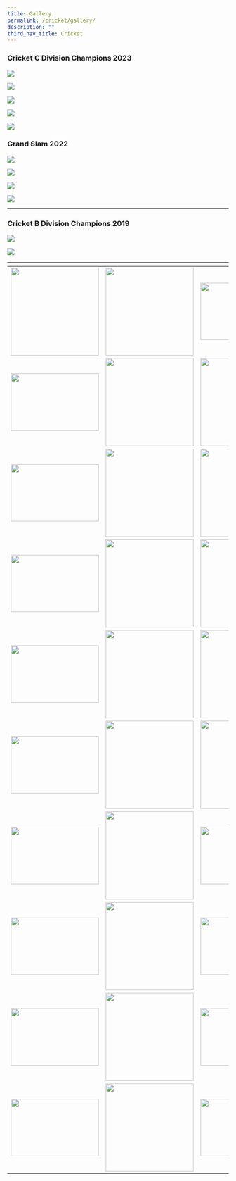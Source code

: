```yaml
---
title: Gallery
permalink: /cricket/gallery/
description: ""
third_nav_title: Cricket
---
```

### Cricket C Division Champions 2023

![](/images/CCA%20Sports/Cricket/c%20div%20captain%20with%20mr%20koh.jpg)

![](/images/CCA%20Sports/Cricket/c%20div%20captain_with%20mr%20koh.jpg)

![](/images/CCA%20Sports/Cricket/c%20div%202.jpg)

![](/images/CCA%20Sports/Cricket/c%20div%203e.jpg)

![](/images/CCA%20Sports/Cricket/c%20div%201.jpg)

### Grand Slam 2022

![](/images/cricket%201.png)

![](/images/cricket%202.png)

![](/images/cricket%203.png)

![](/images/cricket%204.png)

* * *

### Cricket B Division Champions 2019

![](/images/cricket%205.png)

![](/images/cricket%206.png)

<table>
<thead>
  <tr>
    <th style="width:200px"></th>
    <th style="width:200px"></th>
    <th style="width:200px"></th>
		<th style="width:200px"></th>
  </tr>
</thead>
<tbody>
  <tr>
    <td style="text-align:center"><a href="/images/cricket%207.jpeg"> <img src="/images/cricket%207.jpeg" style="width:200px"></a></td>
    <td style="text-align:center"><a href="/images/cricket%208.jpeg"> <img src="/images/cricket%208.jpeg" style="width:200px"></a></td>
    <td style="text-align:center"><a href="/images/cricket%209.jpeg"> <img src="/images/cricket%209.jpeg" style="width:200px; height: 130px"></a></td>
    <td style="text-align:center"><a href="/images/cricket%2010.jpeg"> <img src="/images/cricket%2010.jpeg" style="width:200px"></a></td>
  </tr>
   <tr>
    <td style="text-align:center"><a href="/images/cricket%2011.jpeg"> <img src="/images/cricket%2011.jpeg" style="width:200px; height: 130px"></a></td>
    <td style="text-align:center"><a href="/images/cricket%2012.gif"> <img src="/images/cricket%2012.gif" style="width:200px"></a></td>
    <td style="text-align:center"><a href="/images/cricket%2013.gif"> <img src="/images/cricket%2013.gif" style="width:200px"></a></td>
    <td style="text-align:center"><a href="/images/cricket%2014.gif"> <img src="/images/cricket%2014.gif" style="width:200px"></a></td>
  </tr>
	<tr>
    <td style="text-align:center"><a href="/images/cricket%2015.gif"> <img src="/images/cricket%2015.gif" style="width:200px; height: 130px"></a></td>
    <td style="text-align:center"><a href="/images/cricket%2016.gif"> <img src="/images/cricket%2016.gif" style="width:200px"></a></td>
		<td style="text-align:center"><a href="/images/cricket%2017.gif"> <img src="/images/cricket%2017.gif" style="width:200px"></a></td>
		<td style="text-align:center"><a href="/images/cricket%2020.jpeg"> <img src="/images/cricket%2020.jpeg" style="width:200px"></a></td>
	</tr>
	<tr>
    <td style="text-align:center"><a href="/images/cricket%2018.jpeg"> <img src="/images/cricket%2018.jpeg" style="width:200px; height: 130px"></a></td>
    <td style="text-align:center"><a href="/images/cricket%2019.jpeg"> <img src="/images/cricket%2019.jpeg" style="width:200px"></a></td>
		<td style="text-align:center"><a href="/images/cricket%2021.gif"> <img src="/images/cricket%2021.gif" style="width:200px"></a></td>
		<td style="text-align:center"><a href="/images/cricket%2022.jpeg"> <img src="/images/cricket%2022.jpeg" style="width:200px"></a></td>
	</tr>
	<tr>
    <td style="text-align:center"><a href="/images/cricket%2023.jpeg"> <img src="/images/cricket%2023.jpeg" style="width:200px; height: 130px"></a></td>
    <td style="text-align:center"><a href="/images/cricket%2024.jpeg"> <img src="/images/cricket%2024.jpeg" style="width:200px"></a></td>
		<td style="text-align:center"><a href="/images/cricket%2025.jpeg"> <img src="/images/cricket%2025.jpeg" style="width:200px"></a></td>
		<td style="text-align:center"><a href="/images/cricket%2026.jpeg"> <img src="/images/cricket%2026.jpeg" style="width:200px"></a></td>
	</tr>
	<tr>
    <td style="text-align:center"><a href="/images/cricket%2027.gif"> <img src="/images/cricket%2027.gif" style="width:200px; height: 130px"></a></td>
    <td style="text-align:center"><a href="/images/cricket%2028.gif"> <img src="/images/cricket%2028.gif" style="width:200px"></a></td>
		<td style="text-align:center"><a href="/images/cricket%2029.jpeg"> <img src="/images/cricket%2029.jpeg" style="width:200px"></a></td>
		<td style="text-align:center"><a href="/images/cricket%2030.gif"> <img src="/images/cricket%2030.gif" style="width:200px"></a></td>
	</tr>
	<tr>
    <td style="text-align:center"><a href="/images/cricket%2031.gif"> <img src="/images/cricket%2031.gif" style="width:200px; height: 130px"></a></td>
    <td style="text-align:center"><a href="/images/cricket%2032.jpeg"> <img src="/images/cricket%2032.jpeg" style="width:200px"></a></td>
		<td style="text-align:center"><a href="/images/cricket%2033.jpeg"> <img src="/images/cricket%2033.jpeg" style="width:200px; height: 130px"></a></td>
		<td style="text-align:center"><a href="/images/cricket%2034.jpeg"> <img src="/images/cricket%2034.jpeg" style="width:200px; height: 130px"></a></td>
	</tr>
	<tr>
    <td style="text-align:center"><a href="/images/cricket%2035.jpeg"> <img src="/images/cricket%2035.jpeg" style="width:200px; height: 130px"></a></td>
    <td style="text-align:center"><a href="/images/cricket%2036.jpeg"> <img src="/images/cricket%2036.jpeg" style="width:200px"></a></td>
		<td style="text-align:center"><a href="/images/cricket%2037.jpeg"> <img src="/images/cricket%2037.jpeg" style="width:200px; height: 130px"></a></td>
		<td style="text-align:center"><a href="/images/cricket%2038.jpeg"> <img src="/images/cricket%2038.jpeg" style="width:200px; height: 130px"></a></td>
	</tr>
	<tr>
    <td style="text-align:center"><a href="/images/cricket%2039.jpeg"> <img src="/images/cricket%2039.jpeg" style="width:200px; height: 130px"></a></td>
    <td style="text-align:center"><a href="/images/cricket%2040.jpeg"> <img src="/images/cricket%2040.jpeg" style="width:200px"></a></td>
		<td style="text-align:center"><a href="/images/cricket%2041.jpeg"> <img src="/images/cricket%2041.jpeg" style="width:200px; height: 130px"></a></td>
		<td style="text-align:center"><a href="/images/cricket%2042.jpeg"> <img src="/images/cricket%2042.jpeg" style="width:200px; height: 130px"></a></td>
	</tr>
	<tr>
    <td style="text-align:center"><a href="/images/cricket%2043.jpeg"> <img src="/images/cricket%2043.jpeg" style="width:200px; height: 130px"></a></td>
    <td style="text-align:center"><a href="/images/cricket%2044.jpeg"> <img src="/images/cricket%2044.jpeg" style="width:200px"></a></td>
		<td style="text-align:center"><a href="/images/cricket%2045.jpeg"> <img src="/images/cricket%2045.jpeg" style="width:200px; height: 130px"></a></td>
		<td style="text-align:center"><a href="/images/cricket%2046.jpeg"> <img src="/images/cricket%2046.jpeg" style="width:200px; height: 130px"></a></td>
	</tr>
</tbody>
</table>